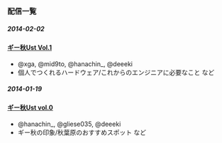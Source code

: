 ### 配信一覧

##### 2014-02-02

#### [ギー秋Ust Vol.1](http://www.ustream.tv/recorded/43368555)

- @xga, @mid9to, @hanachin_, @deeeki
- 個人でつくれるハードウェア/これからのエンジニアに必要なこと など

##### 2014-01-19

#### [ギー秋Ust vol.0](http://www.ustream.tv/recorded/42870544)

- @hanachin_, @gliese035, @deeeki
- ギー秋の印象/秋葉原のおすすめスポット など
